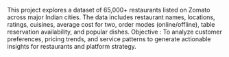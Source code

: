 This project explores a dataset of 65,000+ restaurants listed on Zomato across major Indian cities. The data includes restaurant names, locations, ratings, cuisines, average cost for two, order modes (online/offline), table reservation availability, and popular dishes.
Objective : To analyze customer preferences, pricing trends, and service patterns to generate actionable insights for restaurants and platform strategy.
